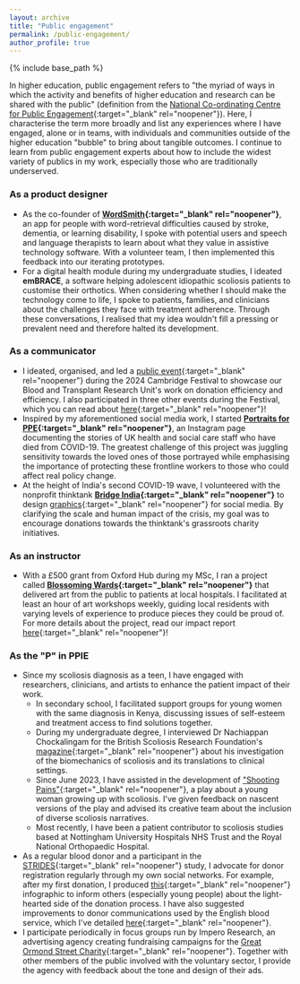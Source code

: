 ```yaml
---
layout: archive
title: "Public engagement"
permalink: /public-engagement/
author_profile: true
---
```


{% include base_path %}

In higher education, public engagement refers to "the myriad of ways in which the activity and benefits of higher education and research can be shared with the public" (definition from the [National Co-ordinating Centre for Public Engagement](https://www.publicengagement.ac.uk/introducing-public-engagement){:target="_blank" rel="noopener"}). Here, I characterise the term more broadly and list any experiences where I have engaged, alone or in teams, with individuals and communities outside of the higher education "bubble" to bring about tangible outcomes. I continue to learn from public engagement experts about how to include the widest variety of publics in my work, especially those who are traditionally underserved.

### As a product designer
* As the co-founder of <b>[WordSmith](https://www.wordsmithtech.com/){:target="_blank" rel="noopener"}</b>, an app for people with word-retrieval difficulties caused by stroke, dementia, or learning disability, I spoke with potential users and speech and language therapists to learn about what they value in assistive technology software. With a volunteer team, I then implemented this feedback into our iterating prototypes. 
* For a digital health module during my undergraduate studies, I ideated <b>emBRACE</b>, a software helping adolescent idiopathic scoliosis patients to customise their orthotics. When considering whether I should make the technology come to life, I spoke to patients, families, and clinicians about the challenges they face with treatment adherence. Through these conversations, I realised that my idea wouldn't fill a pressing or prevalent need and therefore halted its development.

### As a communicator
* I ideated, organised, and led a [public event](https://www.festival.cam.ac.uk/events/what-rest-break-or-interval-right-you-racing-blood-donor){:target="_blank" rel="noopener"} during the 2024 Cambridge Festival to showcase our Blood and Transplant Research Unit's work on donation efficiency and efficiency. I also participated in three other events during the Festival, which you can read about [here]([https://www.festival.cam.ac.uk/events/what-rest-break-or-interval-right-you-racing-blood-donor](https://www.linkedin.com/feed/update/urn:li:activity:7180653783637458944/)){:target="_blank" rel="noopener"}!
* Inspired by my aforementioned social media work, I started <b>[Portraits for PPE](https://www.instagram.com/p/CJl1uUthWFi/?img_index=1){:target="_blank" rel="noopener"}</b>, an Instagram page documenting the stories of UK health and social care staff who have died from COVID-19. The greatest challenge of this project was juggling sensitivity towards the loved ones of those portrayed while emphasising the importance of protecting these frontline workers to those who could affect real policy change. 
* At the height of India's second COVID-19 wave, I volunteered with the nonprofit thinktank <b>[Bridge India](https://www.bridgeindia.org.uk/){:target="_blank" rel="noopener"}</b> to design [graphics](https://www.instagram.com/p/COvLEwdnPze/){:target="_blank" rel="noopener"} for social media. By clarifying the scale and human impact of the crisis, my goal was to encourage donations towards the thinktank's grassroots charity initiatives.

### As an instructor
* With a £500 grant from Oxford Hub during my MSc, I ran a project called <b>[Blossoming Wards](https://blossomingwards.wordpress.com/){:target="_blank" rel="noopener"}</b> that delivered art from the public to patients at local hospitals. I facilitated at least an hour of art workshops weekly, guiding local residents with varying levels of experience to produce pieces they could be proud of. For more details about the project, read our impact report [here](https://www.linkedin.com/feed/update/urn:li:activity:7104204730624524288/){:target="_blank" rel="noopener"}!

### As the "P" in PPIE
* Since my scoliosis diagnosis as a teen, I have engaged with researchers, clinicians, and artists to enhance the patient impact of their work.
  * In secondary school, I facilitated support groups for young women with the same diagnosis in Kenya, discussing issues of self-esteem and treatment access to find solutions together.
  * During my undergraduate degree, I interviewed Dr Nachiappan Chockalingam for the British Scoliosis Research Foundation's [magazine](https://sauk.org.uk/wp-content/uploads/2021/07/Backbone-103.pdf){:target="_blank" rel="noopener"} about his investigation of the biomechanics of scoliosis and its translations to clinical settings.
  * Since June 2023, I have assisted in the development of ["Shooting Pains"](https://www.facebook.com/photo/?fbid=658446682975921&set=a.390196863134239){:target="_blank" rel="noopener"}, a play about a young woman growing up with scoliosis. I've given feedback on nascent versions of the play and advised its creative team about the inclusion of diverse scoliosis narratives.
  * Most recently, I have been a patient contributor to scoliosis studies based at Nottingham University Hospitals NHS Trust and the Royal National Orthopaedic Hospital.
* As a regular blood donor and a participant in the [STRIDES](https://www.strides-study.org.uk/){:target="_blank" rel="noopener"} study, I advocate for donor registration regularly through my own social networks. For example, after my first donation, I produced [this](https://wmjlwuh.medium.com/i-did-it-for-the-chocolate-dbca8c7c0f83){:target="_blank" rel="noopener"} infographic to inform others (especially young people) about the light-hearted side of the donation process. I have also suggested improvements to donor communications used by the English blood service, which I've detailed [here](https://yaning-wu.github.io/nhsbt-suggestions){:target="_blank" rel="noopener"}.
* I participate periodically in focus groups run by Impero Research, an advertising agency creating fundraising campaigns for the [Great Ormond Street Charity](https://www.gosh.org/){:target="_blank" rel="noopener"}. Together with other members of the public involved with the voluntary sector, I provide the agency with feedback about the tone and design of their ads.

